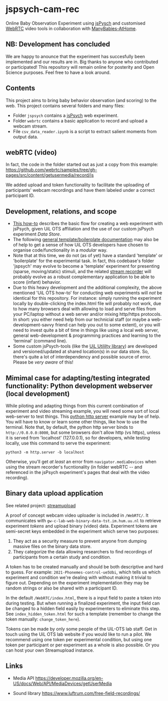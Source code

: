 # jspsych-cam-rec
Online Baby Observation Experiment using [jsPysch](http://www.jspsych.org) and customised [WebRTC](https://webrtc.org/) video tools in collaboration with [ManyBabies-AtHome](https://manybabies.github.io/).

## NB: Development has concluded

We are happy to anounce that the experiment has succesfully been implemented and our results are in. Big thanks to anyone who contributed or participated! This repository will remain online for posterity and Open Science purposes. Feel free to have a look around.

## Contents
This project aims to bring baby behavior observation (and scoring) to the web.
This project contains several folders and many files:

- Folder `jspsych` contains a [jsPsych](https://www.jspsych.org) web experiment.
- Folder `webrtc` contains a basic application to record and upload a webcam stream.
- File `csv_data_reader.ipynb` is a script to extract salient moments from output data.

## webRTC (video)
In fact, the code in the folder started out as just a copy from this example:
https://github.com/webrtc/samples/tree/gh-pages/src/content/getusermedia/record/js

We added upload and token functionality to facilitate the uploading of participants' webcam recordings and have them labeled under a correct participant ID.

## Development, relations, and scope
- [This how-to](https://uilots-labs.wp.hum.uu.nl/how-to/online-experimenting/) describes the basic flow for creating a web experiment with jsPsych, given UiL OTS affiliation and the use of our custom jsPsych experiment _Data Store_.
- The following [general template/boilerplate documentation](https://github.com/UiL-OTS-labs/jspsych-uil-template-docs) may also be of help to get a sense of how UiL OTS developers have chosen to organise code/functionality in a _modular_ way.
- Note that at this time, we do not (as of yet) have a standard 'template' or 'boilerplate' for the experimental task. In fact, this codebase's folder 'jspsych' may evolve to become a 'template' experiment for presenting (sparse, moving/static) stimuli, and the related [stream recorder](https://github.com/UiL-OTS-labs/streamupload/) will probably evolve as a robust complementary application to be able to score (infant) behavior.
- Due to this heavy development and the additional complexity, the above mentioned 'UiL OTS how-to' for conducting web experiments will _not_ be identical for this repository. For instance: simply running the experiment locally by double-clicking the index.html file will probably not work, due to how many browsers deal with allowing to load and serve files from your PC/laptop without a web server and/or mixing http/https protocols. In short: you either need help from our technicial staff (or maybe a web-development-savvy friend can help you out to some extent), or you will need to invest quite a bit of time in things like using a local web server, general web-development & programming practices and learning to the 'terminal' (command line).
- Some custom jsPsych-tools (like the [UiL Utililty library](https://github.com/UiL-OTS-labs/jspsych-uil-utils)) are developed and versioned/updated at shared location(s) in our data store. So, there's quite a lot of interdependency and possible source of error. Please be _very aware_ of this!

## Mimimal case for adapting/testing integrated functionality: Python development webserver (local development)
While piloting and adapting things from this current combination of experiment and video streaming example, you will need some sort of local web-server to test things. This [python http server](https://pythonbasics.org/webserver/) example may be of help. You will have to know or learn some other things, like how to use the terminal. Note that, by default, the python http server binds to `http://0.0.0.0:8000`, but some browsers don't allow http (vs https), unless it is served from 'localhost' (127.0.0.1), so for developers, while testing locally, use this command to serve the experiment:
```
python3 -m http.server -b localhost
```
Otherwise, you'll get _at least_ an error from `navigator.mediaDevices` when using the stream recorder's fucntionality (in folder webRTC -- and referenced in the jsPsych experiment's pages that deal with the video recording).

## Binary data upload application
See related project: [streamupload](https://github.com/UiL-OTS-labs/streamupload/)

A proof of concept webcam video uploader is included in `/WebRTC/`. It communicates with `gw-c-lab-web-binary-data-tst.im.hum.uu.nl` to retrieve experiment _tokens_ and upload binary (video) data. Experiment tokens are semi-secret keys embedded in the experiment which serve two purposes:

1. They act as a security measure to prevent anyone from dumping massive files on the binary data store.
2. They categorize the data allowing researchers to find recordings of participants from a certain study and condition.

A token has to be created manually and should be both descriptive and hard to guess. For example: `2021-Phonemes-control-ue5Ubi`, which tells us which experiment and condition we're dealing with without making it trivial to figure out. Depending on the experiment implementation they may be random strings or also be shared with a participant ID.

In the default `/WebRTC/index.html`, there is a input field to paste a token into during testing. But when running a finalized experiment, the input field can be changed to a hidden field easily by experimenters to eliminate this step. See `index_hidden_token.html` for such a template (remember to change the token manually: `change_token_here`).

Tokens can be made by only some people of the UiL-OTS lab staff. Get in touch using the UiL OTS lab website if you would like to run a pilot. We recommend using one token per experimental condition, but using one token per participant or per experiment as a whole is also possible. Or you can host your own Streamupload instance.

## Links

- Media API
https://developer.mozilla.org/en-US/docs/Web/API/MediaDevices/getUserMedia

- Sound library
https://www.luftrum.com/free-field-recordings/

